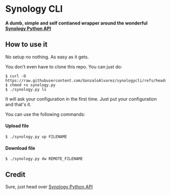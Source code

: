# Synology CLI
**A dumb, simple and self contianed wrapper around the wonderful [Synology Python API](https://github.com/N4S4/synology-api)**

## How to use it

No setup no nothing. As easy as it gets.

You don't even have to clone this repo. You can just do:

```
$ curl -O https://raw.githubusercontent.com/GonzaloAlvarez/synologycli/refs/heads/main/synology.py
$ chmod +x synology.py
$ ./synology.py ls
```

It will ask your configuration in the first time. Just put your configuration and that's it.

You can use the following commands:

#### Upload file

```
$ ./synology.py up FILENAME
```

#### Download file

```
$ ./synology.py dw REMOTE_FILENAME
```

## Credit

Sure, just head over [Synology Python API](https://github.com/N4S4/synology-api)

